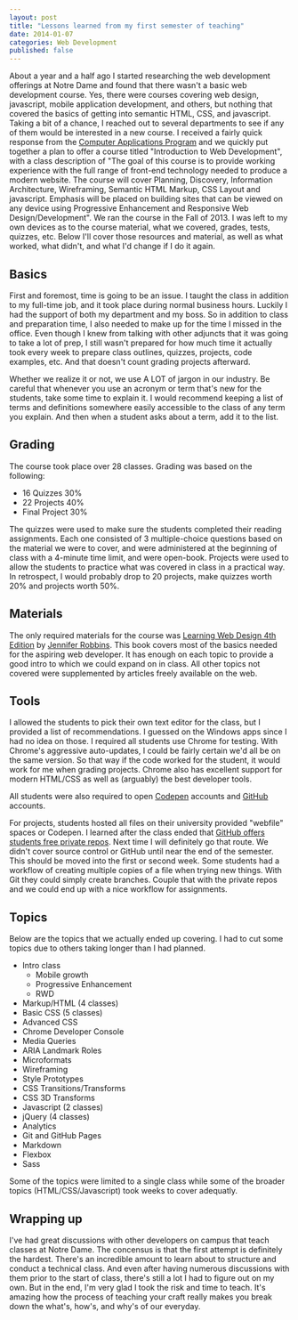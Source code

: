 ```yaml
---
layout: post
title: "Lessons learned from my first semester of teaching"
date: 2014-01-07
categories: Web Development
published: false
---
```

About a year and a half ago I started researching the web development offerings at Notre Dame and found that there wasn't a basic web development course. Yes, there were courses covering web design, javascript, mobile application development, and others, but nothing that covered the basics of getting into semantic HTML, CSS, and javascript. Taking a bit of a chance, I reached out to several departments to see if any of them would be interested in a new course. I received a fairly quick response from the [Computer Applications Program](http://capp.nd.edu/) and we quickly put together a plan to offer a course titled "Introduction to Web Development", with a class description of "The goal of this course is to provide working experience with the full range of front-end technology needed to produce a modern website. The course will cover Planning, Discovery, Information Architecture, Wireframing, Semantic HTML Markup, CSS Layout and javascript. Emphasis will be placed on building sites that can be viewed on any device using Progressive Enhancement and Responsive Web Design/Development". We ran the course in the Fall of 2013. I was left to my own devices as to the course material, what we covered, grades, tests, quizzes, etc. Below I'll cover those resources and material, as well as what worked, what didn't, and what I'd change if I do it again.

## Basics

First and foremost, time is going to be an issue. I taught the class in addition to my full-time job, and it took place during normal business hours. Luckily I had the support of both my department and my boss. So in addition to class and preparation time, I also needed to make up for the time I missed in the office. Even though I knew from talking with other adjuncts that it was going to take a lot of prep, I still wasn't prepared for how much time it actually took every week to prepare class outlines, quizzes, projects, code examples, etc. And that doesn't count grading projects afterward.

Whether we realize it or not, we use A LOT of jargon in our industry. Be careful that whenever you use an acronym or term that's new for the students, take some time to explain it. I would recommend keeping a list of terms and definitions somewhere easily accessible to the class of any term you explain. And then when a student asks about a term, add it to the list.

## Grading

The course took place over 28 classes. Grading was based on the following:

- 16 Quizzes 30%
- 22 Projects 40%
- Final Project 30%

The quizzes were used to make sure the students completed their reading assignments. Each one consisted of 3 multiple-choice questions based on the material we were to cover, and were administered at the beginning of class with a 4-minute time limit, and were open-book. Projects were used to allow the students to practice what was covered in class in a practical way. In retrospect, I would probably drop to 20 projects, make quizzes worth 20% and projects worth 50%.

## Materials

The only required materials for the course was [Learning Web Design 4th Edition](http://amzn.to/16fVcJf) by [Jennifer Robbins](https://twitter.com/jenville). This book covers most of the basics needed for the aspiring web developer. It has enough on each topic to provide a good intro to which we could expand on in class. All other topics not covered were supplemented by articles freely available on the web.

## Tools

I allowed the students to pick their own text editor for the class, but I provided a list of recommendations. I guessed on the Windows apps since I had no idea on those. I required all students use Chrome for testing. With Chrome's aggressive auto-updates, I could be fairly certain we'd all be on the same version. So that way if the code worked for the student, it would work for me when grading projects. Chrome also has excellent support for modern HTML/CSS as well as (arguably) the best developer tools.

All students were also required to open [Codepen](http://codepen.io/) accounts and [GitHub](https://github.com/) accounts. 

For projects, students hosted all files on their university provided "webfile" spaces or Codepen. I learned after the class ended that [GitHub offers students free private repos](https://github.com/edu). Next time I will definitely go that route. We didn't cover source control or GitHub until near the end of the semester. This should be moved into the first or second week. Some students had a workflow of creating multiple copies of a file when trying new things. With Git they could simply create branches. Couple that with the private repos and we could end up with a nice workflow for assignments.

## Topics

Below are the topics that we actually ended up covering. I had to cut some topics due to others taking longer than I had planned.

- Intro class
  - Mobile growth
  - Progressive Enhancement
  - RWD
- Markup/HTML (4 classes)
- Basic CSS (5 classes)
- Advanced CSS
- Chrome Developer Console
- Media Queries
- ARIA Landmark Roles
- Microformats
- Wireframing
- Style Prototypes
- CSS Transitions/Transforms
- CSS 3D Transforms
- Javascript (2 classes)
- jQuery (4 classes)
- Analytics
- Git and GitHub Pages
- Markdown
- Flexbox
- Sass

Some of the topics were limited to a single class while some of the broader topics (HTML/CSS/Javascript) took weeks to cover adequatly.

## Wrapping up

I've had great discussions with other developers on campus that teach classes at Notre Dame. The concensus is that the first attempt is definitely the hardest. There's an incredible amount to learn about to structure and conduct a technical class. And even after having numerous discussions with them prior to the start of class, there's still a lot I had to figure out on my own. But in the end, I'm very glad I took the risk and time to teach. It's amazing how the process of teaching your craft really makes you break down the what's, how's, and why's of our everyday.